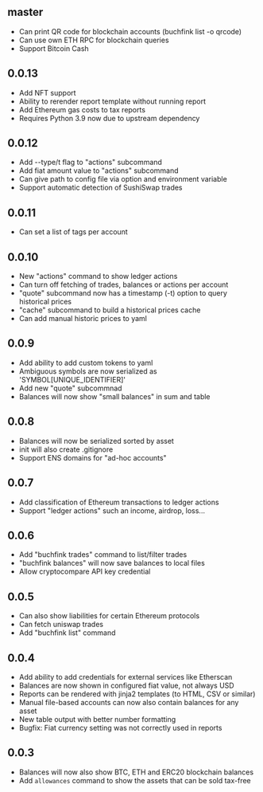master
------

* Can print QR code for blockchain accounts (buchfink list -o qrcode)
* Can use own ETH RPC for blockchain queries
* Support Bitcoin Cash

0.0.13
------

* Add NFT support
* Ability to rerender report template without running report
* Add Ethereum gas costs to tax reports
* Requires Python 3.9 now due to upstream dependency

0.0.12
------

* Add --type/t flag to "actions" subcommand
* Add fiat amount value to "actions" subcommand
* Can give path to config file via option and environment variable
* Support automatic detection of SushiSwap trades

0.0.11
------

* Can set a list of tags per account

0.0.10
------

* New "actions" command to show ledger actions
* Can turn off fetching of trades, balances or actions per account
* "quote" subcommand now has a timestamp (-t) option to query historical prices
* "cache" subcommand to build a historical prices cache
* Can add manual historic prices to yaml

0.0.9
-----

* Add ability to add custom tokens to yaml
* Ambiguous symbols are now serialized as 'SYMBOL[UNIQUE_IDENTIFIER]'
* Add new "quote" subcommnad
* Balances will now show "small balances" in sum and table

0.0.8
-----

* Balances will now be serialized sorted by asset
* init will also create .gitignore
* Support ENS domains for "ad-hoc accounts"

0.0.7
-----

* Add classification of Ethereum transactions to ledger actions
* Support "ledger actions" such an income, airdrop, loss...

0.0.6
-----

* Add "buchfink trades" command to list/filter trades
* "buchfink balances" will now save balances to local files
* Allow cryptocompare API key credential

0.0.5
------

* Can also show liabilities for certain Ethereum protocols
* Can fetch uniswap trades
* Add "buchfink list" command

0.0.4
-----

* Add ability to add credentials for external services like Etherscan
* Balances are now shown in configured fiat value, not always USD
* Reports can be rendered with jinja2 templates (to HTML, CSV or similar)
* Manual file-based accounts can now also contain balances for any asset
* New table output with better number formatting
* Bugfix: Fiat currency setting was not correctly used in reports

0.0.3
-----

* Balances will now also show BTC, ETH and ERC20 blockchain balances
* Add `allowances` command to show the assets that can be sold tax-free

